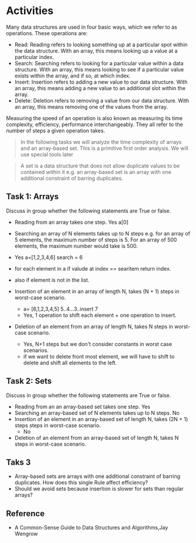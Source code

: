 # Activities

Many data structures are used in four basic ways, which we refer to as operations. These operations are:

- Read: Reading refers to looking something up at a particular spot within the data structure. With an array, this means looking up a value at a particular index.
- Search: Searching refers to looking for a particular value within a data structure. With an array, this means looking to see if a particular value exists within the array, and if so, at which index.
- Insert: Insertion refers to adding a new value to our data structure. With an array, this means adding a new value to an additional slot within the array.
- Delete: Deletion refers to removing a value from our data structure. With an array, this means removing one of the values from the array.

Measuring the speed of an operation is also known as measuring its time complexity, efficiency, performance interchangeably. They all refer to the number of steps a given operation takes.

> In the following tasks we will analyze the time complexity of arrays and an array-based set. This is a primitive first order analysis. We will use special tools later

> A set is a data structure that does not allow duplicate values to be contained within it e.g. an array-based set is an array with one additional constraint of barring duplicates.

## Task 1: Arrays

Discuss in group whether the following statements are True or false.

- Reading from an array takes one step. Yes a[0]
- Searching an array of N elements takes up to N steps e.g. for an array of 5 elements, the maximum number of steps is 5. For an array of 500 elements, the maximum number would take is 500. 
- Yes a=[1,2,3,4,6]  search = 6
- for each element in a if valude at index == searitem return index.
- also if element is not in the list.

- Insertion of an element in an array of length N, takes (N + 1) steps in worst-case scenario.
  - a= [6,1,2,3,4,5] 5..4...3..insert 7
  - Yes, 1 operation to shift each element + one operation to insert.
- Deletion of an element from an array of length N, takes N steps in worst-case scenario.
  - Yes, N+1 steps but we don't consider constants in worst case scenarios.
  - if we want to delete front most element, we will have to shift to delete and shift all elements to the left.

## Task 2: Sets

Discuss in group whether the following statements are True or false.

- Reading from an an array-based set takes one step. Yes
- Searching an array-based set of N elements takes up to N steps. No
- Insertion of an element in an array-based set of length N, takes (2N + 1) steps steps in worst-case scenario.
    - No
- Deletion of an element from an array-based set of length N, takes N steps in worst-case scenario.

## Taks 3

- Array-based sets are arrays with one additional constraint of barring duplicates. How does this single Rule affect efficiency?
- Should we avoid sets because insertion is slower for sets than regular arrays?

## Reference

- A Common-Sense Guide to Data Structures and Algorithms,Jay Wengrow
